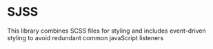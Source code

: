 # SJSS
This library combines SCSS files for styling and includes event-driven styling to avoid redundant common javaScript listeners
